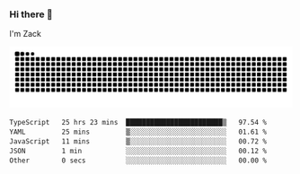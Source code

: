 ### Hi there 👋
I'm Zack

![](https://raw.githubusercontent.com/z4cki/z4cki/refs/heads/output/github-contribution-grid-snake.svg)
<!--START_SECTION:waka-->

```txt
TypeScript   25 hrs 23 mins  ████████████████████████▒   97.54 %
YAML         25 mins         ▒░░░░░░░░░░░░░░░░░░░░░░░░   01.61 %
JavaScript   11 mins         ▒░░░░░░░░░░░░░░░░░░░░░░░░   00.72 %
JSON         1 min           ░░░░░░░░░░░░░░░░░░░░░░░░░   00.12 %
Other        0 secs          ░░░░░░░░░░░░░░░░░░░░░░░░░   00.00 %
```

<!--END_SECTION:waka-->
